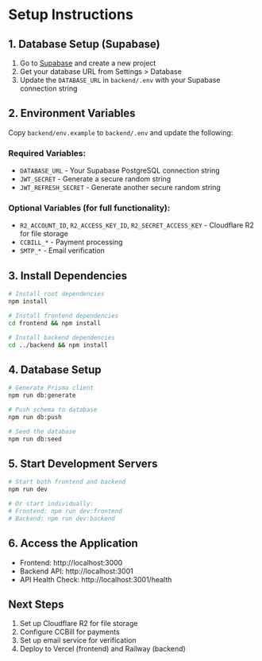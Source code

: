 # Setup Instructions

## 1. Database Setup (Supabase)

1. Go to [Supabase](https://supabase.com) and create a new project
2. Get your database URL from Settings > Database
3. Update the `DATABASE_URL` in `backend/.env` with your Supabase connection string

## 2. Environment Variables

Copy `backend/env.example` to `backend/.env` and update the following:

### Required Variables:
- `DATABASE_URL` - Your Supabase PostgreSQL connection string
- `JWT_SECRET` - Generate a secure random string
- `JWT_REFRESH_SECRET` - Generate another secure random string

### Optional Variables (for full functionality):
- `R2_ACCOUNT_ID`, `R2_ACCESS_KEY_ID`, `R2_SECRET_ACCESS_KEY` - Cloudflare R2 for file storage
- `CCBILL_*` - Payment processing
- `SMTP_*` - Email verification

## 3. Install Dependencies

```bash
# Install root dependencies
npm install

# Install frontend dependencies
cd frontend && npm install

# Install backend dependencies
cd ../backend && npm install
```

## 4. Database Setup

```bash
# Generate Prisma client
npm run db:generate

# Push schema to database
npm run db:push

# Seed the database
npm run db:seed
```

## 5. Start Development Servers

```bash
# Start both frontend and backend
npm run dev

# Or start individually:
# Frontend: npm run dev:frontend
# Backend: npm run dev:backend
```

## 6. Access the Application

- Frontend: http://localhost:3000
- Backend API: http://localhost:3001
- API Health Check: http://localhost:3001/health

## Next Steps

1. Set up Cloudflare R2 for file storage
2. Configure CCBill for payments
3. Set up email service for verification
4. Deploy to Vercel (frontend) and Railway (backend)

